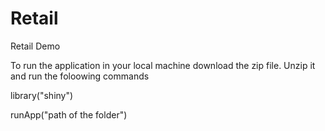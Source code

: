 # Retail
Retail Demo

To run the application in your local machine download the zip file. Unzip it and run the foloowing commands

library("shiny")

runApp("path of the folder")
